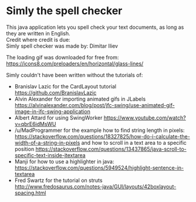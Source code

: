 # Simly the spell checker
This java application lets you
spell check your text documents,
as long as they are written in
English.<br/>
Credit where credit is due:<br/>
Simly spell checker was made by: Dimitar Iliev<br/>

The loading gif was downloaded for free from: https://icons8.com/preloaders/en/horizontal/glass-lines/

Simly couldn't have been written without the tutorials of:<br/>
- Branislav Lazic for the CardLayout tutorial https://github.com/BranislavLazic
- Alvin Alexander for importing animated gifs in JLabels https://alvinalexander.com/blog/post/jfc-swing/use-animated-gif-image-in-jfc-swing-application
- Albert Attard for using SwingWorker https://www.youtube.com/watch?v=qbrE6idMsWU
- /u/MadProgrammer for the example how to find string length in pixels: https://stackoverflow.com/questions/18327825/how-do-i-calculate-the-width-of-a-string-in-pixels and how to scroll in a text area to a specific position https://stackoverflow.com/questions/13437865/java-scroll-to-specific-text-inside-jtextarea
- Manji for how to use a highlighter in java: https://stackoverflow.com/questions/5949524/highlight-sentence-in-textarea
- Fred Swartz for the tutorial on struts http://www.fredosaurus.com/notes-java/GUI/layouts/42boxlayout-spacing.html
